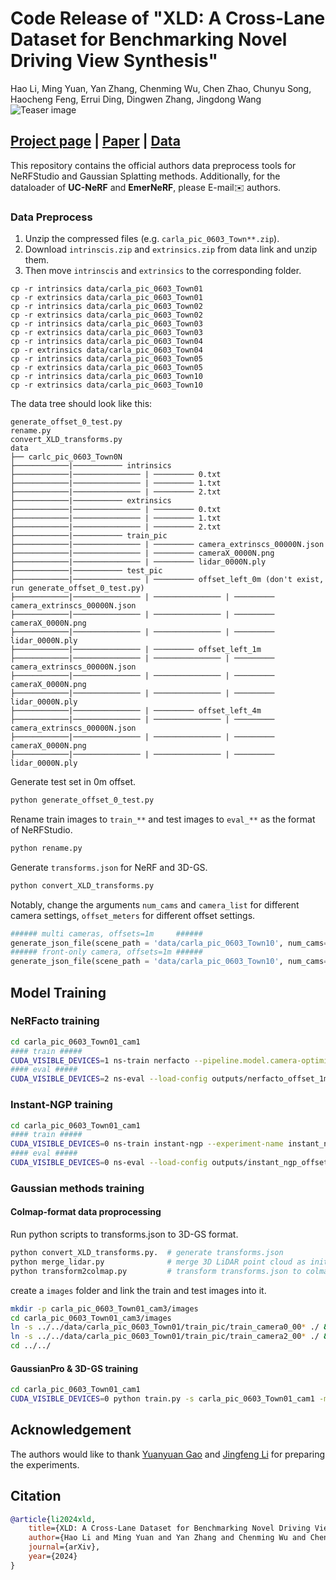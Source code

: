 # Code Release of "XLD: A Cross-Lane Dataset for Benchmarking Novel Driving View Synthesis"
Hao Li, Ming Yuan, Yan Zhang, Chenming Wu, Chen Zhao, Chunyu Song, Haocheng Feng, Errui Ding, Dingwen Zhang, Jingdong Wang
![Teaser image](assets/teaser.jpg)
## [Project page](https://3d-aigc.github.io/XLD/) | [Paper](https://arxiv.org/abs/2406.18360) | [Data](https://1drv.ms/f/s!Amx_1zEBrKfJg94-bGzJe1PaU8IU6Q?e=uVaFmg)

This repository contains the official authors data preprocess tools for NeRFStudio and Gaussian Splatting methods. Additionally, for the dataloader of **UC-NeRF** and **EmerNeRF**, please E-mail✉️ authors.

### Data Preprocess
1. Unzip the compressed files (e.g. `carla_pic_0603_Town**.zip`).
2. Download `intrinscis.zip` and `extrinsics.zip` from data link and unzip them. 
3. Then move `intrinscis` and `extrinsics` to the corresponding folder.
```
cp -r intrinsics data/carla_pic_0603_Town01
cp -r extrinsics data/carla_pic_0603_Town01
cp -r intrinsics data/carla_pic_0603_Town02
cp -r extrinsics data/carla_pic_0603_Town02
cp -r intrinsics data/carla_pic_0603_Town03
cp -r extrinsics data/carla_pic_0603_Town03
cp -r intrinsics data/carla_pic_0603_Town04
cp -r extrinsics data/carla_pic_0603_Town04
cp -r intrinsics data/carla_pic_0603_Town05
cp -r extrinsics data/carla_pic_0603_Town05
cp -r intrinsics data/carla_pic_0603_Town10
cp -r extrinsics data/carla_pic_0603_Town10
```
The data tree should look like this:
```
generate_offset_0_test.py
rename.py
convert_XLD_transforms.py
data
├── carlc_pic_0603_Town0N
├────────────|─────────── intrinsics
├────────────|─────────────── | ───────── 0.txt
├────────────|─────────────── | ───────── 1.txt
├────────────|─────────────── | ───────── 2.txt
├────────────|─────────── extrinsics
├────────────|─────────────── | ───────── 0.txt
├────────────|─────────────── | ───────── 1.txt
├────────────|─────────────── | ───────── 2.txt
├────────────|─────────── train_pic
├────────────|─────────────── | ───────── camera_extrinscs_00000N.json
├────────────|─────────────── | ───────── cameraX_0000N.png
├────────────|─────────────── | ───────── lidar_0000N.ply
├────────────|─────────── test_pic
├────────────|─────────────── | ───────── offset_left_0m (don't exist, run generate_offset_0_test.py)
├────────────|─────────────── | ─────────────── | ───────── camera_extrinscs_00000N.json
├────────────|─────────────── | ─────────────── | ───────── cameraX_0000N.png
├────────────|─────────────── | ─────────────── | ───────── lidar_0000N.ply
├────────────|─────────────── | ───────── offset_left_1m
├────────────|─────────────── | ─────────────── | ───────── camera_extrinscs_00000N.json
├────────────|─────────────── | ─────────────── | ───────── cameraX_0000N.png
├────────────|─────────────── | ─────────────── | ───────── lidar_0000N.ply
├────────────|─────────────── | ───────── offset_left_4m
├────────────|─────────────── | ─────────────── | ───────── camera_extrinscs_00000N.json
├────────────|─────────────── | ─────────────── | ───────── cameraX_0000N.png
├────────────|─────────────── | ─────────────── | ───────── lidar_0000N.ply
```
Generate test set in 0m offset.
```bash
python generate_offset_0_test.py
```
Rename train images to `train_**` and test images to `eval_**` as the format of NeRFStudio.
```bash
python rename.py
```
Generate `transforms.json` for NeRF and 3D-GS.
```bash
python convert_XLD_transforms.py
```
Notably, change the arguments `num_cams` and `camera_list` for different camera settings, `offset_meters` for different offset settings.
```python
###### multi cameras, offsets=1m     ######
generate_json_file(scene_path = 'data/carla_pic_0603_Town10', num_cams=3, camera_list=[1,0,2], offset_meters=1)
###### front-only camera, offsets=1m ######
generate_json_file(scene_path = 'data/carla_pic_0603_Town10', num_cams=1, camera_list=[0], offset_meters=1)
```
## Model Training
### NeRFacto training
```bash
cd carla_pic_0603_Town01_cam1
#### train #####
CUDA_VISIBLE_DEVICES=1 ns-train nerfacto --pipeline.model.camera-optimizer.mode off --experiment-name nerfacto_offset_1m nerfstudio-data --eval-mode filename  --data ./
#### eval #####
CUDA_VISIBLE_DEVICES=2 ns-eval --load-config outputs/nerfacto_offset_1m/nerfacto/2024-06-06_145158/config.yml    --output-path ./nerfacto_offset_1/result.json --render-output-path ./nerfacto_offset_1
```
### Instant-NGP training
```bash
cd carla_pic_0603_Town01_cam1
#### train #####
CUDA_VISIBLE_DEVICES=0 ns-train instant-ngp --experiment-name instant_ngp_offset_1 nerfstudio-data --eval-mode filename  --data ./
#### eval #####
CUDA_VISIBLE_DEVICES=0 ns-eval --load-config outputs/instant_ngp_offset_1/instant-ngp/2024-06-06_165753/config.yml     --output-path ./instant-ngp_offset_1m/result.json --render-output-path ./instant-ngp_offset_1m
```

### Gaussian methods training
#### Colmap-format data proprocessing
Run python scripts to transforms.json to 3D-GS format.
```bash
python convert_XLD_transforms.py.  # generate transforms.json
python merge_lidar.py              # merge 3D LiDAR point cloud as initialization 
python transform2colmap.py         # transform transforms.json to colmap format
```
create a `images` folder and link the train and test images into it.
```bash
mkdir -p carla_pic_0603_Town01_cam3/images
cd carla_pic_0603_Town01_cam3/images 
ln -s ../../data/carla_pic_0603_Town01/train_pic/train_camera0_00* ./ && ln -s ../../data/carla_pic_0603_Town01/train_pic/train_camera1_00* ./
ln -s ../../data/carla_pic_0603_Town01/train_pic/train_camera2_00* ./ && ln -s ../../data/carla_pic_0603_Town01/test_pic/offset_left_0m/eval_camera0_00* ./
cd ../../
```

#### GaussianPro & 3D-GS training
```bash
cd carla_pic_0603_Town01_cam1
CUDA_VISIBLE_DEVICES=0 python train.py -s carla_pic_0603_Town01_cam1 -m ./carla_pic_0603_Town01_cam1/output --position_lr_init 0.000016 --scaling_lr 0.001 --percent_dense 0.0005 --port 1021 --eval
```

## Acknowledgement
The authors would like to thank [Yuanyuan Gao](https://github.com/gyy456) and [Jingfeng Li](https://github.com/Li-jingfeng) for preparing the experiments.

## Citation
```bibtex
@article{li2024xld,
    title={XLD: A Cross-Lane Dataset for Benchmarking Novel Driving View Synthesis},
    author={Hao Li and Ming Yuan and Yan Zhang and Chenming Wu and Chen Zhao and Chunyu Song and Haocheng Feng and Errui Ding and Dingwen Zhang and Jingdong Wang},
    journal={arXiv},
    year={2024}
}
```